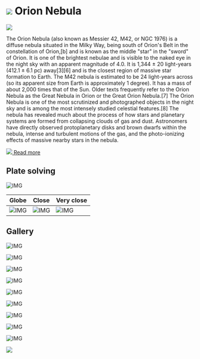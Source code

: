 # ![](..//Imaging//Common/pyl-tiny.png) Orion Nebula
![](..//Imaging//HD/Orion_Nebula+00+co.jpg)

The Orion Nebula (also known as Messier 42, M42, or NGC 1976) is a diffuse nebula situated in the Milky Way, being south of Orion's Belt in the constellation of Orion,[b] and is known as the middle "star" in the "sword" of Orion. It is one of the brightest nebulae and is visible to the naked eye in the night sky with an apparent magnitude of 4.0. It is 1,344 ± 20 light-years (412.1 ± 6.1 pc) away[3][6] and is the closest region of massive star formation to Earth. The M42 nebula is estimated to be 24 light-years across (so its apparent size from Earth is approximately 1 degree). It has a mass of about 2,000 times that of the Sun. Older texts frequently refer to the Orion Nebula as the Great Nebula in Orion or the Great Orion Nebula.[7] The Orion Nebula is one of the most scrutinized and photographed objects in the night sky and is among the most intensely studied celestial features.[8] The nebula has revealed much about the process of how stars and planetary systems are formed from collapsing clouds of gas and dust. Astronomers have directly observed protoplanetary disks and brown dwarfs within the nebula, intense and turbulent motions of the gas, and the photo-ionizing effects of massive nearby stars in the nebula.

[![](..//Imaging//Common/Wikipedia.png) Read more](https://en.wikipedia.org/wiki/Orion_Nebula)
## Plate solving 


![IMG](..//Imaging//HD/Orion_Nebula_Annotated.jpg)


| Globe | Close | Very close |
| ----- | ----- | ----- |
|![IMG](..//Imaging//HD/Orion_Nebula_Globe.jpg) |![IMG](..//Imaging//HD/Orion_Nebula_Close.jpg) |![IMG](..//Imaging//HD/Orion_Nebula_Closer.jpg) |

## Gallery
![IMG](..//Imaging//HD/Orion_Nebula+00+co.jpg) 

![IMG](..//Imaging//HD/Orion_Nebula+01+co.jpg) 

![IMG](..//Imaging//HD/Orion_Nebula+02+co.jpg) 

![IMG](..//Imaging//HD/Orion_Nebula+04+co.jpg) 

![IMG](..//Imaging//HD/Orion_Nebula+05+co.jpg) 

![IMG](..//Imaging//HD/Orion_Nebula+06+co.jpg) 

![IMG](..//Imaging//HD/Orion_Nebula+07+co.jpg) 

![IMG](..//Imaging//HD/Orion_Nebula+08+co.jpg) 

![IMG](..//Imaging//HD/Orion_Nebula+09+co.jpg) 

![](..//Imaging//HD/Orion_Nebula+00+bg.jpg)
